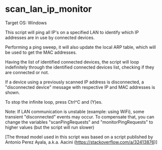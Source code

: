 # scan_lan_ip_monitor

Target OS: Windows

This script will ping all IP's on a specified LAN to identify which IP addresses are in use by connected devices. 

Performing a ping sweep, it will also update the local ARP table, which will be used to get the MAC addresses.

Having the list of identified connected devices, the script will loop indefinitely through the identified connected devices list, checking if they are connected or not.

If a device using a previously scanned IP address is disconnected, a "disconnected device" message with respective IP and MAC addresses is shown.

To stop the infinite loop, press Ctrl^C and (Y)es.

Note: If LAN communication is unstable (example: using WiFi), some transient "disconnected" events may occur. To compensate that, you can change the variables "scanPingRequests" and "monitorPingRequests" to higher values (but the script will run slower) 

[The thread model used in this script was based on a script published by Antonio Perez Ayala, a.k.a. Aacini (https://stackoverflow.com/a/32413876)]
